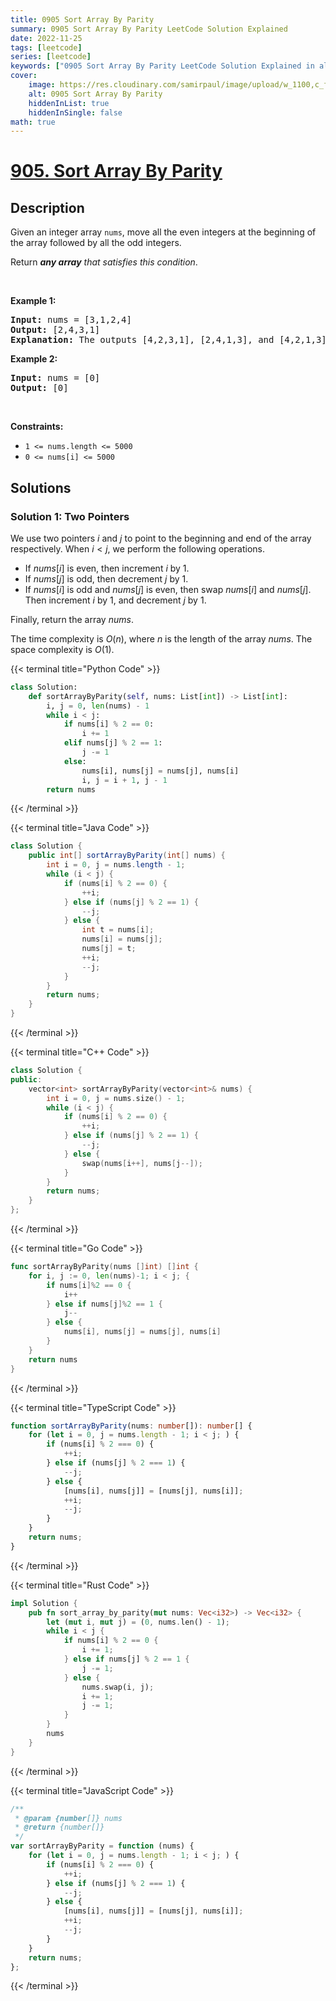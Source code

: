 ```yaml
---
title: 0905 Sort Array By Parity
summary: 0905 Sort Array By Parity LeetCode Solution Explained
date: 2022-11-25
tags: [leetcode]
series: [leetcode]
keywords: ["0905 Sort Array By Parity LeetCode Solution Explained in all languages", "0905 Sort Array By Parity", "LeetCode", "leetcode solution in Python3 C++ Java Go PHP Ruby Swift TypeScript Rust C# JavaScript C", "GeeksforGeeks", "InterviewBit", "Coding Ninjas", "HackerRank", "HackerEarth", "CodeChef", "TopCoder", "AlgoExpert", "freeCodeCamp", "Codeforces", "GitHub", "AtCoder", "Samir Paul"]
cover:
    image: https://res.cloudinary.com/samirpaul/image/upload/w_1100,c_fit,co_rgb:FFFFFF,l_text:Arial_75_bold:0905 Sort Array By Parity - Solution Explained/problem-solving.webp
    alt: 0905 Sort Array By Parity
    hiddenInList: true
    hiddenInSingle: false
math: true
---
```



# [905. Sort Array By Parity](https://leetcode.com/problems/sort-array-by-parity)


## Description

<p>Given an integer array <code>nums</code>, move all the even integers at the beginning of the array followed by all the odd integers.</p>

<p>Return <em><strong>any array</strong> that satisfies this condition</em>.</p>

<p>&nbsp;</p>
<p><strong class="example">Example 1:</strong></p>

<pre>
<strong>Input:</strong> nums = [3,1,2,4]
<strong>Output:</strong> [2,4,3,1]
<strong>Explanation:</strong> The outputs [4,2,3,1], [2,4,1,3], and [4,2,1,3] would also be accepted.
</pre>

<p><strong class="example">Example 2:</strong></p>

<pre>
<strong>Input:</strong> nums = [0]
<strong>Output:</strong> [0]
</pre>

<p>&nbsp;</p>
<p><strong>Constraints:</strong></p>

<ul>
	<li><code>1 &lt;= nums.length &lt;= 5000</code></li>
	<li><code>0 &lt;= nums[i] &lt;= 5000</code></li>
</ul>

## Solutions

### Solution 1: Two Pointers

We use two pointers $i$ and $j$ to point to the beginning and end of the array respectively. When $i < j$, we perform the following operations.

-   If $nums[i]$ is even, then increment $i$ by $1$.
-   If $nums[j]$ is odd, then decrement $j$ by $1$.
-   If $nums[i]$ is odd and $nums[j]$ is even, then swap $nums[i]$ and $nums[j]$. Then increment $i$ by $1$, and decrement $j$ by $1$.

Finally, return the array $nums$.

The time complexity is $O(n)$, where $n$ is the length of the array $nums$. The space complexity is $O(1)$.

<!-- tabs:start -->

{{< terminal title="Python Code" >}}
```python
class Solution:
    def sortArrayByParity(self, nums: List[int]) -> List[int]:
        i, j = 0, len(nums) - 1
        while i < j:
            if nums[i] % 2 == 0:
                i += 1
            elif nums[j] % 2 == 1:
                j -= 1
            else:
                nums[i], nums[j] = nums[j], nums[i]
                i, j = i + 1, j - 1
        return nums
```
{{< /terminal >}}

{{< terminal title="Java Code" >}}
```java
class Solution {
    public int[] sortArrayByParity(int[] nums) {
        int i = 0, j = nums.length - 1;
        while (i < j) {
            if (nums[i] % 2 == 0) {
                ++i;
            } else if (nums[j] % 2 == 1) {
                --j;
            } else {
                int t = nums[i];
                nums[i] = nums[j];
                nums[j] = t;
                ++i;
                --j;
            }
        }
        return nums;
    }
}
```
{{< /terminal >}}

{{< terminal title="C++ Code" >}}
```cpp
class Solution {
public:
    vector<int> sortArrayByParity(vector<int>& nums) {
        int i = 0, j = nums.size() - 1;
        while (i < j) {
            if (nums[i] % 2 == 0) {
                ++i;
            } else if (nums[j] % 2 == 1) {
                --j;
            } else {
                swap(nums[i++], nums[j--]);
            }
        }
        return nums;
    }
};
```
{{< /terminal >}}

{{< terminal title="Go Code" >}}
```go
func sortArrayByParity(nums []int) []int {
	for i, j := 0, len(nums)-1; i < j; {
		if nums[i]%2 == 0 {
			i++
		} else if nums[j]%2 == 1 {
			j--
		} else {
			nums[i], nums[j] = nums[j], nums[i]
		}
	}
	return nums
}
```
{{< /terminal >}}

{{< terminal title="TypeScript Code" >}}
```ts
function sortArrayByParity(nums: number[]): number[] {
    for (let i = 0, j = nums.length - 1; i < j; ) {
        if (nums[i] % 2 === 0) {
            ++i;
        } else if (nums[j] % 2 === 1) {
            --j;
        } else {
            [nums[i], nums[j]] = [nums[j], nums[i]];
            ++i;
            --j;
        }
    }
    return nums;
}
```
{{< /terminal >}}

{{< terminal title="Rust Code" >}}
```rust
impl Solution {
    pub fn sort_array_by_parity(mut nums: Vec<i32>) -> Vec<i32> {
        let (mut i, mut j) = (0, nums.len() - 1);
        while i < j {
            if nums[i] % 2 == 0 {
                i += 1;
            } else if nums[j] % 2 == 1 {
                j -= 1;
            } else {
                nums.swap(i, j);
                i += 1;
                j -= 1;
            }
        }
        nums
    }
}
```
{{< /terminal >}}

{{< terminal title="JavaScript Code" >}}
```js
/**
 * @param {number[]} nums
 * @return {number[]}
 */
var sortArrayByParity = function (nums) {
    for (let i = 0, j = nums.length - 1; i < j; ) {
        if (nums[i] % 2 === 0) {
            ++i;
        } else if (nums[j] % 2 === 1) {
            --j;
        } else {
            [nums[i], nums[j]] = [nums[j], nums[i]];
            ++i;
            --j;
        }
    }
    return nums;
};
```
{{< /terminal >}}

<!-- tabs:end -->

<!-- end -->
